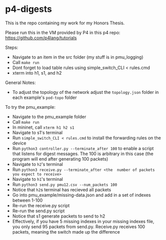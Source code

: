 # p4-digests
This is the repo containing my work for my Honors Thesis.

Please run this in the VM provided by P4 in this p4 repo: https://github.com/p4lang/tutorials

Steps:
- Navigate to an item in the src folder (my stuff is in pmu_logging)
- Call `make run`
- Dont forget to load table rules using simple_switch_CLI < rules.cmd
- xterm into h1, s1, and h2

General Notes:
- To adjust the topology of the network adjust the `topology.json` folder in each example's `pod-topo` folder

To try the pmu_example:
- Navigate to the pmu_example folder
- Call `make run`
- In mininet, call `xterm h1 h2 s1`
- Navigate to s1's terminal
- Run `simple_switch_CLI < rules.cmd` to install the forwarding rules on the device
- Run `python3 controller.py --terminate_after 100` to enable a script that listens for digest messages. The 100 is arbitrary in this case (the program will end after generating 100 packets)
- Navigate to `h2`'s terminal
- Run `python3 receive.py --terminate_after <the  number of packets you expect to receive>`
- Navigate to `h1`'s terminal
- Run `python3 send.py pmu12.csv --num_packets 100`
- Notice that `h2`s terminal has recieved all packets
- Go into pmu_example/missing-data.json and add in a set of indexes between 1-100
- Re-run the receive.py script
- Re-run the send.py script
- Notice that s1 generate packets to send to h2
- Effectively, if you have 5 missing indexes in your missing indexes file, you only send 95 packets from send.py. Receive.py receives 100 packets, meaning the switch made up the difference

